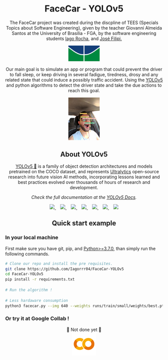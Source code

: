 <h1 align="center"> FaceCar - YOLOv5</h1>

<p align="center">    The FaceCar project was created during the discpline of TEES (Specials Topics about Software Engineering), given by the teacher Giovanni Almeida Santos at the University of Brasília - FGA, by the software engineering students <a href="https://github.com/Iagorrr04">Iago Rocha</a>, and <a href="https://github.com/JoseFilipi">José Filipi.</a></p>

<div align="center">
<img src="https://github.com/Iagorrr04/FaceCar-YOLOv5/blob/master/images/unb_logo.png"  width="20%">
</div>

<p align="center">    Our main goal is to simulate an app or program that could prevent the driver to fall sleep, or keep driving in several fadigue, tiredness, drosy and any related state that could induce a possibly traffic accident. Using the <a href="https://github.com/ultralytics/yolov5">YOLOv5</a> and python algorithms to detect the driver state and take the due actions to reach this goal.</p>

<div align="center">
    <img src="https://github.com/Iagorrr04/FaceCar-YOLOv5/blob/master/images/example.jpeg" height="5%" width="20%">
</div>

<h2 align="center">About YOLOv5</h2>
<p align="center"> <a href="https://github.com/ultralytics/yolov5">YOLOv5 🚀</a> is a family of object detection architectures and models pretrained on the COCO dataset, and represents <a href="https://ultralytics.com">Ultralytics</a>
 open-source research into future vision AI methods, incorporating lessons learned and best practices evolved over thousands of hours of research and development.</p>
<p align="center"> <i>Check the full documentation at the <a href="https://docs.ultralytics.com">YOLOv5 Docs</a>.</i></p>

 <div align="center">
   <a href="https://github.com/ultralytics">
   <img src="https://github.com/ultralytics/yolov5/releases/download/v1.0/logo-social-github.png" width="2%"/>
   </a>
   <img width="2%" />
   <a href="https://www.linkedin.com/company/ultralytics">
   <img src="https://github.com/ultralytics/yolov5/releases/download/v1.0/logo-social-linkedin.png" width="2%"/>
   </a>
   <img width="2%" />
   <a href="https://twitter.com/ultralytics">
   <img src="https://github.com/ultralytics/yolov5/releases/download/v1.0/logo-social-twitter.png" width="2%"/>
   </a>
   <img width="2%" />
   <a href="https://www.producthunt.com/@glenn_jocher">
   <img src="https://github.com/ultralytics/yolov5/releases/download/v1.0/logo-social-producthunt.png" width="2%"/>
   </a>
   <img width="2%" />
   <a href="https://youtube.com/ultralytics">
   <img src="https://github.com/ultralytics/yolov5/releases/download/v1.0/logo-social-youtube.png" width="2%"/>
   </a>
   <img width="2%" />
   <a href="https://www.facebook.com/ultralytics">
   <img src="https://github.com/ultralytics/yolov5/releases/download/v1.0/logo-social-facebook.png" width="2%"/>
   </a>
   <img width="2%" />
   <a href="https://www.instagram.com/ultralytics/">
   <img src="https://github.com/ultralytics/yolov5/releases/download/v1.0/logo-social-instagram.png" width="2%"/>
   </a>
</div>

<h2 align="center">Quick start example</h2>

<h3>In your local machine</h3>
First make sure you have git, pip, and <a href="https://www.python.org/">Python>=3.7.0</a>, than simply run the following commands.

```bash
# Clone our repo and install the pre requisites.
git clone https://github.com/Iagorrr04/FaceCar-YOLOv5
cd FaceCar-YOLOv5
pip install -r requirements.txt

# Run the algorithm !

# Less hardaware consumption
python3 facecar.py --img 640 --weights runs/train/small/weights/best.pt --source 0 --conf 0.821 --hide-conf --line-thickness 1 --max-det 6 --facecar

```

<h3>Or try it at Google Collab ! <img></img></h3>
<div align="center"><span>🚧 Not done yet 🚧</span></div>
<div align="center">
    <a href="https://colab.research.google.com/github/Iagorrr04/FaceCar-YOLOv5/blob/master/FaceCar_Quick_Start.ipynb">
        <img src="https://github.com/Iagorrr04/FaceCar-YOLOv5/blob/master/images/logo-colab-small.png" width="15%"/>
    </a>

</div>
